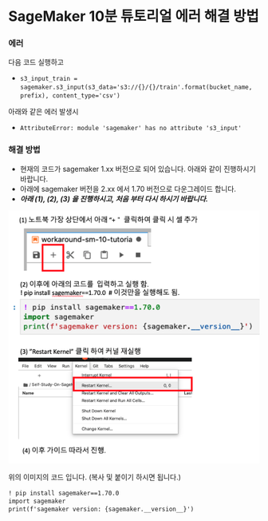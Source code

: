 # SageMaker 10분 튜토리얼 에러 해결 방법
### 에러
다음 코드 실행하고 
- ```s3_input_train = sagemaker.s3_input(s3_data='s3://{}/{}/train'.format(bucket_name, prefix), content_type='csv')```

아래와 같은 에러 발생시
- ```AttributeError: module 'sagemaker' has no attribute 's3_input'```


### 해결 방법
- 현재의 코드가 sagemaker 1.xx 버전으로 되어 있습니다. 아래와 같이 진행하시기 바랍니다.
- 아래에 sagemaker 버전을 2.xx 에서 1.70 버전으로 다운그레이드 합니다.
- ***아래 (1), (2), (3) 을 진행하시고, 처음 부터 다시 하시기 바랍니다.***

![SageMaker-10mins-Error-Workaround](img/sm-10mins-workaround.png)

위의 이미지의 코드 입니다. (복사 및 붙이기 하시면 됩니다.)
```
! pip install sagemaker==1.70.0
import sagemaker
print(f'sagemaker version: {sagemaker.__version__}')
```

